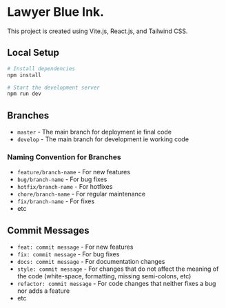 # Lawyer Blue Ink.

This project is created using Vite.js, React.js, and Tailwind CSS.


## Local Setup

```bash
# Install dependencies
npm install

# Start the development server
npm run dev
```

## Branches

- `master` - The main branch for deployment ie final code
- `develop` - The main branch for development ie working code

### Naming Convention for Branches

- `feature/branch-name` - For new features
- `bug/branch-name` - For bug fixes
- `hotfix/branch-name` - For hotfixes
- `chore/branch-name` - For regular maintenance
- `fix/branch-name` - For fixes
- etc

## Commit Messages

- `feat: commit message` - For new features
- `fix: commit message` - For bug fixes
- `docs: commit message` - For documentation changes
- `style: commit message` - For changes that do not affect the meaning of the code (white-space, formatting, missing semi-colons, etc)
- `refactor: commit message` - For code changes that neither fixes a bug nor adds a feature
- etc
